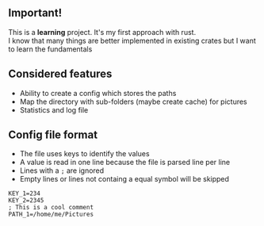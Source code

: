 ## Important!
This is a **learning** project. It's my first approach with rust. \
I know that many things are better implemented in existing crates but I want to learn the fundamentals


## Considered features
- Ability to create a config which stores the paths
- Map the directory with sub-folders (maybe create cache) for pictures
- Statistics and log file


## Config file format
- The file uses keys to identify the values
- A value is read in one line because the file is parsed line per line
- Lines with a ``;`` are ignored
- Empty lines or lines not containg a equal symbol will be skipped
```
KEY_1=234
KEY_2=2345
; This is a cool comment
PATH_1=/home/me/Pictures
```
